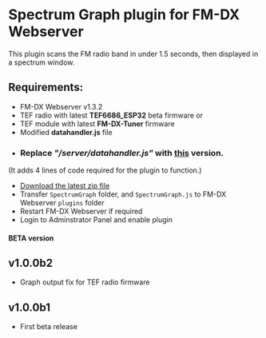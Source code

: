 # Spectrum Graph plugin for FM-DX Webserver

This plugin scans the FM radio band in under 1.5 seconds, then displayed in a spectrum window.

## Requirements:

- FM-DX Webserver v1.3.2
- TEF radio with latest **TEF6686_ESP32** beta firmware or
- TEF module with latest **FM-DX-Tuner** firmware
- Modified **datahandler.js** file


* ### Replace _**"/server/datahandler.js"**_ with [this](https://github.com/AmateurAudioDude/FM-DX-Webserver-Plugin-Spectrum-Graph/blob/main/datahandler.js) version.
(It adds 4 lines of code required for the plugin to function.)


* [Download the latest zip file](https://github.com/AmateurAudioDude/FM-DX-Webserver-Plugin-Spectrum-Graph/archive/refs/heads/main.zip)
* Transfer `SpectrumGraph` folder, and `SpectrumGraph.js` to FM-DX Webserver `plugins` folder
* Restart FM-DX Webserver if required
* Login to Adminstrator Panel and enable plugin

#### BETA version

v1.0.0b2
--------
* Graph output fix for TEF radio firmware

v1.0.0b1
--------
* First beta release
